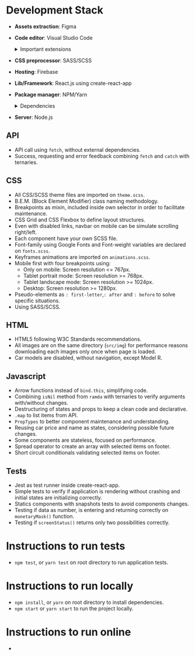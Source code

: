# Development Stack

-  **Assets extraction**: Figma

-  **Code editor**: Visual Studio Code
   <details>
   <summary>Important extensions</summary>
   
   - Auto Rename Tag
   - Auto-Open Markdown Preview
   - Brackt Pair Colorizer
   - VS Code ES7 React/Redux/React-Native/JS snippets
   - ESLint
   - GitLens
   - JavaScript (ES6) code snippets
   - Prettier - Code formatter
   - SCSS formatter

   </details>
-  **CSS preprocessor**: SASS/SCSS

-  **Hosting**: Firebase

-  **Lib/Framework**: React.js using create-react-app

-  **Package manager**: NPM/Yarn
   <details>
   <summary>Dependencies</summary>

   - chai
   - enzyme
   - enzyme-adapter-react-16
   - node-sass
   - ramda
   - react-test-renderer

   </details>

-  **Server**: Node.js

## API

-  API call using `fetch`, without external dependencies.
-  Success, requesting and error feedback combining `fetch` and `catch` with ternaries.

## CSS

- All CSS/SCSS theme files are imported on `theme.scss`.
- B.E.M. (Block Element Modifier) class naming methodology.
- Breakpoints as mixin, included inside own selector in order to facilitate maintenance.
- CSS Grid and CSS Flexbox to define layout structures.
- Even with disabled links, navbar on mobile can be simulate scrolling right/left.
- Each component have your own SCSS file.
- Font-family using Google Fonts and Font-weight variables are declared on `fonts.scss`.
- Keyframes animations are imported on `animations.scss`.
- Mobile first with four breakpoints using:
   - Only on mobile: Screen resolution <= 767px.
   - Tablet portrait mode: Screen resolution >= 768px.
   - Tablet landscape mode: Screen resolution >= 1024px.
   - Desktop: Screen resolution >= 1280px.
- Pseudo-elements as `: first-letter`,`: after` and `: before` to solve specific situations.
- Using SASS/SCSS.

## HTML

- HTML5 following W3C Standards recommendations.
- All images are on the same directory (`src/img`) for performance reasons downloading each images only once when page is loaded.
- Car models are disabled, without navigation, except Model R.

## Javascript

- Arrow functions instead of `bind.this`, simplifying code.
- Combining `isNil` method from `ramda` with ternaries to verify arguments with/without changes.
-  Destructuring of states and props to keep a clean code and declarative.
-  `.map` to list items from API.
-  `PropTypes` to better component maintenance and understanding.
- Reusing car price and name as states, considering possible future changes.
-  Some components are stateless, focused on performance.
-  Spread operator to create an array with selected items on footer.
-  Short circuit conditionals validating selected items on footer.

## Tests
- Jest as test runner inside create-react-app.
- Simple tests to verify if application is rendering without crashing and initial states are initializing correctly.
- Statics components with snapshots tests to avoid components changes.
- Testing if data as number, is entering and returning correctly on `monetaryMask()` function.
- Testing if `screenStatus()` returns only two possibilities correctly.

# Instructions to run tests

-  `npm test`, or `yarn test` on root directory to run application tests.

# Instructions to run locally

-  `npm install`, or `yarn` on root directory to install dependencies.
-  `npm start` or `yarn start` to run the project locally.

# Instructions to run online

-
